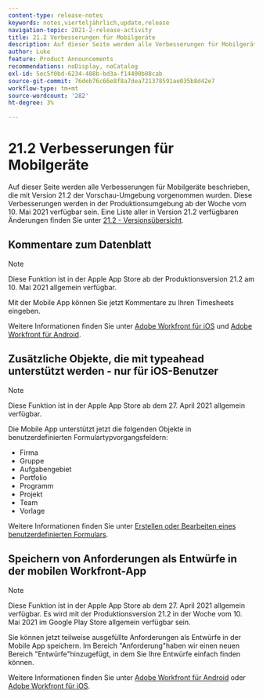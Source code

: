 ```yaml
---
content-type: release-notes
keywords: notes,vierteljährlich,update,release
navigation-topic: 2021-2-release-activity
title: 21.2 Verbesserungen für Mobilgeräte
description: Auf dieser Seite werden alle Verbesserungen für Mobilgeräte beschrieben, die mit Version 21.2 der Vorschau-Umgebung vorgenommen wurden. Diese Verbesserungen werden in der Produktionsumgebung ab der Woche vom 10. Mai 2021 verfügbar sein. Eine Liste aller in Version 21.2 verfügbaren Änderungen finden Sie in der Versionshinweise 21.2 .
author: Luke
feature: Product Announcements
recommendations: noDisplay, noCatalog
exl-id: 5ec5f0bd-6234-488b-bd3a-f14400b08cab
source-git-commit: 76deb76c66e8f8a7dea721378591ae035b8d42e7
workflow-type: tm+mt
source-wordcount: '282'
ht-degree: 3%

---
```


# 21.2 Verbesserungen für Mobilgeräte

Auf dieser Seite werden alle Verbesserungen für Mobilgeräte beschrieben, die mit Version 21.2 der Vorschau-Umgebung vorgenommen wurden. Diese Verbesserungen werden in der Produktionsumgebung ab der Woche vom 10. Mai 2021 verfügbar sein. Eine Liste aller in Version 21.2 verfügbaren Änderungen finden Sie unter [21.2 - Versionsübersicht](../../../product-announcements/product-releases/21.2-release-activity/21-2-release-overview.md).

## Kommentare zum Datenblatt

>[!NOTE]
>
>Diese Funktion ist in der Apple App Store ab der Produktionsversion 21.2 am 10. Mai 2021 allgemein verfügbar.

Mit der Mobile App können Sie jetzt Kommentare zu Ihren Timesheets eingeben.

Weitere Informationen finden Sie unter [Adobe Workfront für iOS](../../../workfront-basics/mobile-apps/using-the-workfront-mobile-app/workfront-for-ios.md) und [Adobe Workfront für Android](../../../workfront-basics/mobile-apps/using-the-workfront-mobile-app/workfront-for-android.md).

## Zusätzliche Objekte, die mit typeahead unterstützt werden - nur für iOS-Benutzer

>[!NOTE]
>
>Diese Funktion ist in der Apple App Store ab dem 27. April 2021 allgemein verfügbar.

Die Mobile App unterstützt jetzt die folgenden Objekte in benutzerdefinierten Formulartypvorgangsfeldern:

* Firma
* Gruppe
* Aufgabengebiet
* Portfolio
* Programm
* Projekt
* Team
* Vorlage

Weitere Informationen finden Sie unter [Erstellen oder Bearbeiten eines benutzerdefinierten Formulars](../../../administration-and-setup/customize-workfront/create-manage-custom-forms/create-or-edit-a-custom-form.md).

## Speichern von Anforderungen als Entwürfe in der mobilen Workfront-App

>[!NOTE]
>
>Diese Funktion ist in der Apple App Store ab dem 27. April 2021 allgemein verfügbar. Es wird mit der Produktionsversion 21.2 in der Woche vom 10. Mai 2021 im Google Play Store allgemein verfügbar sein.

Sie können jetzt teilweise ausgefüllte Anforderungen als Entwürfe in der Mobile App speichern. Im Bereich &quot;Anforderung&quot;haben wir einen neuen Bereich &quot;Entwürfe&quot;hinzugefügt, in dem Sie Ihre Entwürfe einfach finden können.

Weitere Informationen finden Sie unter [Adobe Workfront für Android](../../../workfront-basics/mobile-apps/using-the-workfront-mobile-app/workfront-for-android.md) oder [Adobe Workfront für iOS](../../../workfront-basics/mobile-apps/using-the-workfront-mobile-app/workfront-for-ios.md).
